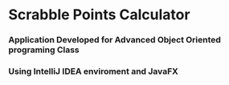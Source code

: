 # Scrabble Points Calculator

### Application Developed for Advanced Object Oriented programing Class
### Using IntelliJ IDEA enviroment and JavaFX

